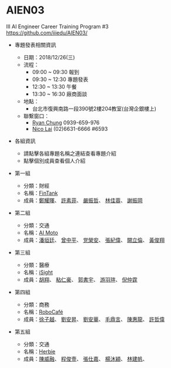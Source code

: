 # AIEN03
III AI Engineer Career Training Program #3    
https://github.com/iiiedu/AIEN03/

* 專題發表相關資訊
    * 日期：2018/12/26(三)
    * 流程：
        * 09:00 ~ 09:30 報到
        * 09:30 ~ 12:30 專題發表
        * 12:30 ~ 13:30 午餐
        * 13:30 ~ 16:30 廠商面談
    * 地點：
        * 台北市復興南路一段390號2樓204教室(台灣企銀樓上)
    * 聯繫窗口：
        * [Ryan Chung](mailto:ryan@iii.org.tw) 0939-659-976
        * [Nico Lai](mailto:wl9208@iii.org.tw) (02)6631-6666 #6593

* 各組資訊
    * 請點擊各組專題名稱之連結查看專題介紹
    * 點擊個別成員查看個人介紹


* 第一組
  * 分類：財經
  * 名稱：[FinTank]()
  * 成員：[鄭耀暉]()、
          [許素菲]()、
          [嚴振哲]()、
          [林佳蓉]()、
          [謝振岡]()
* 第二組
  * 分類：交通
  * 名稱：[AI Moto]()
  * 成員：[潘垣廷]()、
          [曾中平]()、
          [党榮安]()、
          [張紀偉]()、
          [闕立倫]()、
          [黃俊翔]()

* 第三組
  * 分類：醫療
  * 名稱：[iSight]()
  * 成員：[胡翔]()、
          [粘仁豪]()、
          [郭書宇]()、
          [游羽瑄]()、
          [倪仲霆]()

* 第四組
  * 分類：商務
  * 名稱：[RoboCafé]()
  * 成員：[徐子越]()、
          [劉安昇]()、
          [劉安華]()、
          [毛鼎言]()、
          [陳惠龍]()、
          [許哲偉]()
  
* 第五組
  * 分類：交通
  * 名稱：[Herbie]()
  * 成員：[陳威融]()、
          [程俊壹]()、
          [張仕嘉]()、
          [楊沐穎]()、
          [林建帆]()、

